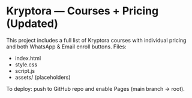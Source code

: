 # Kryptora — Courses + Pricing (Updated)

This project includes a full list of Kryptora courses with individual pricing and both WhatsApp & Email enroll buttons.
Files:
- index.html
- style.css
- script.js
- assets/ (placeholders)

To deploy: push to GitHub repo and enable Pages (main branch -> root).
